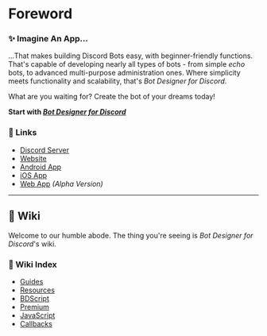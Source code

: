 # Foreword
### ✨ Imagine An App...
...That makes building Discord Bots easy, with beginner-friendly functions. That's capable of developing nearly all types of bots - from simple *echo* bots, to advanced multi-purpose administration ones. Where simplicity meets functionality and scalability, that's *Bot Designer for Discord*.

What are you waiting for? Create the bot of your dreams today!

**Start with [*Bot Designer for Discord*](https://botdesignerdiscord.com)**

### 📎 Links
- [Discord Server](https://botdesignerdiscord.com/discord)
- [Website](https://botdesignerdiscord.com/)
- [Android App](https://play.google.com/store/apps/details?id=com.jakubtomana.discordbotdesinger)
- [iOS App](https://apps.apple.com/app/bot-designer-for-discord/id1495536477)
- [Web App](https://botdesignerdiscord.com/app/) *(Alpha Version)*
---
## 📓 Wiki
Welcome to our humble abode. The thing you're seeing is *Bot Designer for Discord*'s wiki.

### 📂 Wiki Index
- [Guides](./guides/introduction.md)
- [Resources](./resources/introduction.md)
- [BDScript](./bdscript/introduction.md)
- [Premium](./premium/introduction.md)
- [JavaScript](./javascript/introduction.md)
- [Callbacks](./callbacks/introduction.md)
